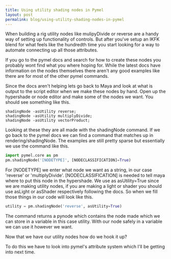 ```yaml
---
title: Using utility shading nodes in Pymel
layout: post
permalink: blog/using-utility-shading-nodes-in-pymel
---
```

When building a rig utility nodes like mulipyDivide or reverse are a handy way of setting up functionality of controls. But after you've setup an IKFK blend for what feels like the hundredth time you start looking for a way to automate connecting up all those attributes. 

If you go to the pymel docs and search for how to create these nodes you probably wont find what you where hoping for. While the latest docs have information on the nodes themselves there aren't any good examples like there are for most of the  other pymel commands.  

Since the docs aren't helping lets go back to Maya and look at what is output to the script editor when we make these nodes by hand. Open up the hypershade or node editor and make some of the nodes we want. You should see something like this.
```mel
shadingNode -asUtility reverse;
shadingNode -asUtility multiplyDivide;
shadingNode -asUtility vectorProduct; 
```
Looking at these they are all made with the shadingNode command. If we go back to the pymel docs we can find a command that matches up in rendering/shadingNode. The examples are still pretty sparse but essentially we use the command like this.
```python
import pymel.core as pm
pm.shadingNode('[NODETYPE]', [NODECLASSIFICATION]=True) 
```
For [NODETYPE] we enter what node we want as a string, in our case 'reverse' or 'multiplyDivide'. [NODECLASSIFICATION] is needed to tell maya where to put this node in the hypershade. We use as asUtility=True since we are making utility nodes, if you are making a light or shader you should use asLight or asShader respectively following the docs. So when we fill those things in our code will look like this.
```python
utility = pm.shadingNode('reverse', asUtility=True)
```  
The command returns a pynode which contains the node made which we can store in a variable in this case utility. With our node safely in a variable we can use it however we want.

Now that we have our utility nodes how do we hook it up? 

To do this we have to look into pymel's attribute system which I'll be getting into next time.